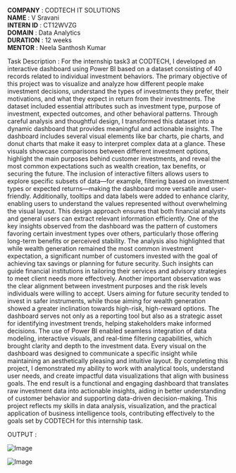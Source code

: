 **COMPANY** : CODTECH IT SOLUTIONS  
**NAME** : V Sravani  
**INTERN ID** : CT12WVZG  
**DOMAIN** : Data Analytics  
**DURATION** : 12 weeks  
**MENTOR** : Neela Santhosh Kumar   


Task Description : 
For the internship task3 at CODTECH, I developed an interactive dashboard using Power BI based on a dataset consisting of 40 records related to individual investment behaviors. The primary objective of this project was to visualize and analyze how different people make investment decisions, understand the types of investments they prefer, their motivations, and what they expect in return from their investments. The dataset included essential attributes such as investment type, purpose of investment, expected outcomes, and other behavioral patterns. Through careful analysis and thoughtful design, I transformed this dataset into a dynamic dashboard that provides meaningful and actionable insights. The dashboard includes several visual elements like bar charts, pie charts, and donut charts that make it easy to interpret complex data at a glance. These visuals showcase comparisons between different investment options, highlight the main purposes behind customer investments, and reveal the most common expectations such as wealth creation, tax benefits, or securing the future. The inclusion of interactive filters allows users to explore specific subsets of data—for example, filtering based on investment types or expected returns—making the dashboard more versatile and user-friendly. Additionally, tooltips and data labels were added to enhance clarity, enabling users to understand the values represented without overwhelming the visual layout. This design approach ensures that both financial analysts and general users can extract relevant information efficiently. One of the key insights observed from the dashboard was the pattern of customers favoring certain investment types over others, particularly those offering long-term benefits or perceived stability. The analysis also highlighted that while wealth generation remained the most common investment expectation, a significant number of customers invested with the goal of achieving tax savings or planning for future security. Such insights can guide financial institutions in tailoring their services and advisory strategies to meet client needs more effectively. Another important observation was the clear alignment between investment purposes and the risk levels individuals were willing to accept. Users aiming for future security tended to invest in safer instruments, while those aiming for wealth generation showed a greater inclination towards high-risk, high-reward options. The dashboard serves not only as a reporting tool but also as a strategic asset for identifying investment trends, helping stakeholders make informed decisions. The use of Power BI enabled seamless integration of data modeling, interactive visuals, and real-time filtering capabilities, which brought clarity and depth to the investment data. Every visual on the dashboard was designed to communicate a specific insight while maintaining an aesthetically pleasing and intuitive layout. By completing this project, I demonstrated my ability to work with analytical tools, understand user needs, and create impactful data visualizations that align with business goals. The end result is a functional and engaging dashboard that translates raw investment data into actionable insights, aiding in better understanding of customer behavior and supporting data-driven decision-making. This project reflects my skills in data analysis, visualization, and the practical application of business intelligence tools, contributing effectively to the goals set by CODTECH for this internship task.

OUTPUT : 

![Image](https://github.com/user-attachments/assets/ff5dc8d8-9e1c-4f31-bb9c-28a688c79862)

![Image](https://github.com/user-attachments/assets/8381c9d8-b212-4387-aa95-6db60c06813a)
